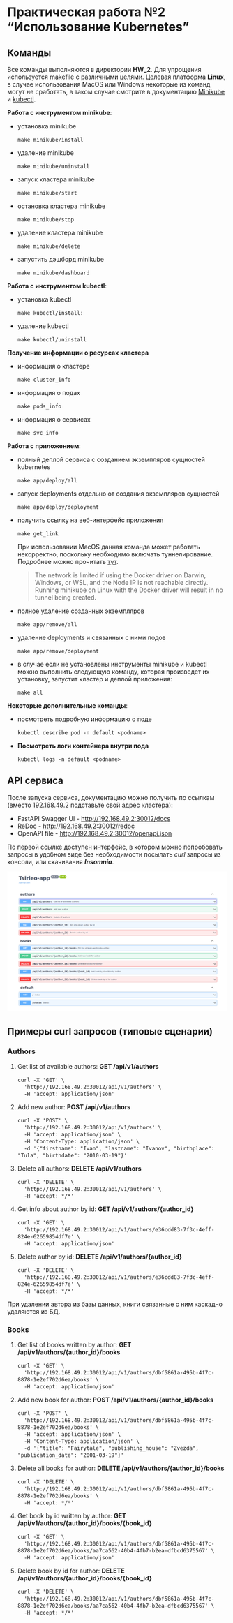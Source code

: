 # Практическая работа №2 “Использование Kubernetes”

## Команды

Все команды выполняются в директории **HW_2**. Для упрощения используется makefile с различными целями. Целевая платформа **Linux**, в случае использования MacOS или Windows некоторые из команд могут не сработать, в таком случае смотрите в документацию [Minikube](https://minikube.sigs.k8s.io/docs/start/) и [kubectl](https://kubernetes.io/ru/docs/tasks/tools/install-kubectl/).

**Работа с инструментом minikube**:
* уcтановка minikube
    ```shell
    make minikube/install
    ```
* удаление minikube
    ```shell
    make minikube/uninstall
    ```
* запуск кластера minikube
    ```shell
    make minikube/start
    ```
* остановка кластера minikube
    ```shell
    make minikube/stop
    ```
* удаление кластера minikube
    ```shell
    make minikube/delete
    ```
* запустить дэшборд minikube
    ```shell
    make minikube/dashboard
    ```
**Работа с инструментом kubectl**:
* уcтановка kubectl
    ```shell
    make kubectl/install:
    ```
* удаление kubectl
    ```shell
    make kubectl/uninstall
    ```
  
**Получение информации о ресурсах кластера**
* информация о кластере
    ```shell
    make cluster_info
    ```
* информация о подах
    ```shell
    make pods_info
    ```
* информация о сервисах
    ```shell
    make svc_info
    ```

**Работа с приложением**:
* полный деплой сервиса с созданием экземпляров сущностей kubernetes
    ```shell
    make app/deploy/all
    ```

* запуск deployments отдельно от создания экземпляров сущностей
    ```shell
    make app/deploy/deployment
    ```

* получить ссылку на веб-интерфейс приложения
    ```shell
    make get_link
    ```
    При использовании MacOS данная команда может работать некорректно, поскольку необходимо включать туннелирование. Подробнее можно прочитать [тут](https://minikube.sigs.k8s.io/docs/handbook/accessing/).
    > The network is limited if using the Docker driver on Darwin, Windows, or WSL, and the Node IP is not reachable directly. \
      Running minikube on Linux with the Docker driver will result in no tunnel being created.

* полное удаление созданных экземпляров
    ```shell
    make app/remove/all
    ```

* удаление deployments и связанных с ними подов
    ```shell
    make app/remove/deployment
    ```
* в случае если не установлены инструменты minikube и kubectl можно выполнить следующую команду, 
которая произведет их установку, запустит кластер и деплой приложения:
    ```shell
    make all
    ```

**Некоторые дополнительные команды**:
* посмотреть подробную информацию о поде
    ```shell
    kubectl describe pod -n default <podname>
    ```
* **Посмотреть логи контейнера внутри пода**
    ```shell
    kubectl logs -n default <podname>
    ```

## API сервиса
После запуска сервиса, документацию можно получить по ссылкам (вместо 192.168.49.2 подставьте свой адрес кластера):
* FastAPI Swagger UI - http://192.168.49.2:30012/docs 
* ReDoc - http://192.168.49.2:30012/redoc
* OpenAPI file - http://192.168.49.2:30012/openapi.json 

По первой ссылке доступен интерфейс, в котором можно попробовать запросы в удобном виде без необходимости 
посылать *curl* запросы из консоли, или скачивания ***Insomnia***.

![query_paths](./media/query_paths.png)

## Примеры curl запросов (типовые сценарии)

### Authors

1. Get list of available authors: **GET /api/v1/authors**
    ```shell
    curl -X 'GET' \
      'http://192.168.49.2:30012/api/v1/authors' \
      -H 'accept: application/json'
    ```
2. Add new author: **POST /api/v1/authors**
    ```shell
    curl -X 'POST' \
      'http://192.168.49.2:30012/api/v1/authors' \
      -H 'accept: application/json' \
      -H 'Content-Type: application/json' \
      -d '{"firstname": "Ivan", "lastname": "Ivanov", "birthplace": "Tula", "birthdate": "2010-03-19"}'
    ```
3. Delete all authors: **DELETE /api/v1/authors**
    ```shell
    curl -X 'DELETE' \
      'http://192.168.49.2:30012/api/v1/authors' \
      -H 'accept: */*'
    ```
4. Get info about author by id: **GET /api/v1/authors/{author_id}**
    ```shell
    curl -X 'GET' \
      'http://192.168.49.2:30012/api/v1/authors/e36cdd83-7f3c-4eff-824e-62659854df7e' \
      -H 'accept: application/json'
    ```
5. Delete author by id: **DELETE /api/v1/authors/{author_id}**
    ```shell
    curl -X 'DELETE' \
      'http://192.168.49.2:30012/api/v1/authors/e36cdd83-7f3c-4eff-824e-62659854df7e' \
      -H 'accept: */*'
    ```

При удалении автора из базы данных, книги связанные с ним каскадно удаляются из БД.

### Books

1. Get list of books written by author: **GET /api/v1/authors/{author_id}/books**
    ```shell
    curl -X 'GET' \
      'http://192.168.49.2:30012/api/v1/authors/dbf5861a-495b-4f7c-8878-1e2ef702d6ea/books' \
      -H 'accept: application/json'
    ```
2. Add new book for author: **POST /api/v1/authors/{author_id}/books**
    ```shell
    curl -X 'POST' \
      'http://192.168.49.2:30012/api/v1/authors/dbf5861a-495b-4f7c-8878-1e2ef702d6ea/books' \
      -H 'accept: application/json' \
      -H 'Content-Type: application/json' \
      -d '{"title": "Fairytale", "publishing_house": "Zvezda", "publication_date": "2001-03-19"}'
    ```
3. Delete all books for author: **DELETE /api/v1/authors/{author_id}/books**
    ```shell
    curl -X 'DELETE' \
      'http://192.168.49.2:30012/api/v1/authors/dbf5861a-495b-4f7c-8878-1e2ef702d6ea/books' \
      -H 'accept: */*'
    ```
4. Get book by id written by author: **GET /api/v1/authors/{author_id}/books/{book_id}**
    ```shell
    curl -X 'GET' \
      'http://192.168.49.2:30012/api/v1/authors/dbf5861a-495b-4f7c-8878-1e2ef702d6ea/books/aa7ca562-40b4-4fb7-b2ea-dfbcd6375567' \
      -H 'accept: application/json'
    ```
5. Delete book by id for author: **DELETE /api/v1/authors/{author_id}/books/{book_id}**
    ```shell
    curl -X 'DELETE' \
      'http://192.168.49.2:30012/api/v1/authors/dbf5861a-495b-4f7c-8878-1e2ef702d6ea/books/aa7ca562-40b4-4fb7-b2ea-dfbcd6375567' \
      -H 'accept: */*'
    ```

